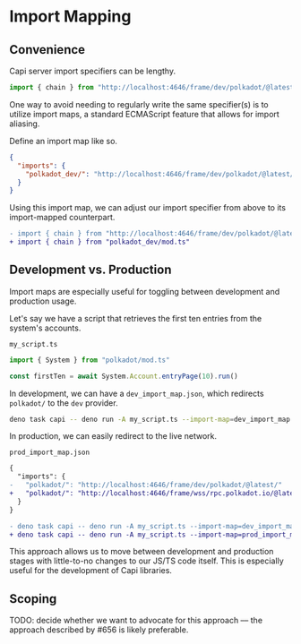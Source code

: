 # Import Mapping

## Convenience

Capi server import specifiers can be lengthy.

```ts
import { chain } from "http://localhost:4646/frame/dev/polkadot/@latest/mod.ts"
```

One way to avoid needing to regularly write the same specifier(s) is to utilize import maps, a standard ECMAScript feature that allows for import aliasing.

Define an import map like so.

```json
{
  "imports": {
    "polkadot_dev/": "http://localhost:4646/frame/dev/polkadot/@latest/"
  }
}
```

Using this import map, we can adjust our import specifier from above to its import-mapped counterpart.

```diff
- import { chain } from "http://localhost:4646/frame/dev/polkadot/@latest/mod.ts"
+ import { chain } from "polkadot_dev/mod.ts"
```

## Development vs. Production

Import maps are especially useful for toggling between development and production usage.

Let's say we have a script that retrieves the first ten entries from the system's accounts.

`my_script.ts`

```ts
import { System } from "polkadot/mod.ts"

const firstTen = await System.Account.entryPage(10).run()
```

In development, we can have a `dev_import_map.json`, which redirects `polkadot/` to the `dev` provider.

```sh
deno task capi -- deno run -A my_script.ts --import-map=dev_import_map.json
```

In production, we can easily redirect to the live network.

`prod_import_map.json`

```diff
{
  "imports": {
-   "polkadot/": "http://localhost:4646/frame/dev/polkadot/@latest/"
+   "polkadot/": "http://localhost:4646/frame/wss/rpc.polkadot.io/@latest/"
  }
}
```

```diff
- deno task capi -- deno run -A my_script.ts --import-map=dev_import_map.json
+ deno task capi -- deno run -A my_script.ts --import-map=prod_import_map.json
```

This approach allows us to move between development and production stages with little-to-no changes to our JS/TS code itself. This is especially useful for the development of Capi libraries.

## Scoping

TODO: decide whether we want to advocate for this approach –– the approach described by #656 is likely preferable.
